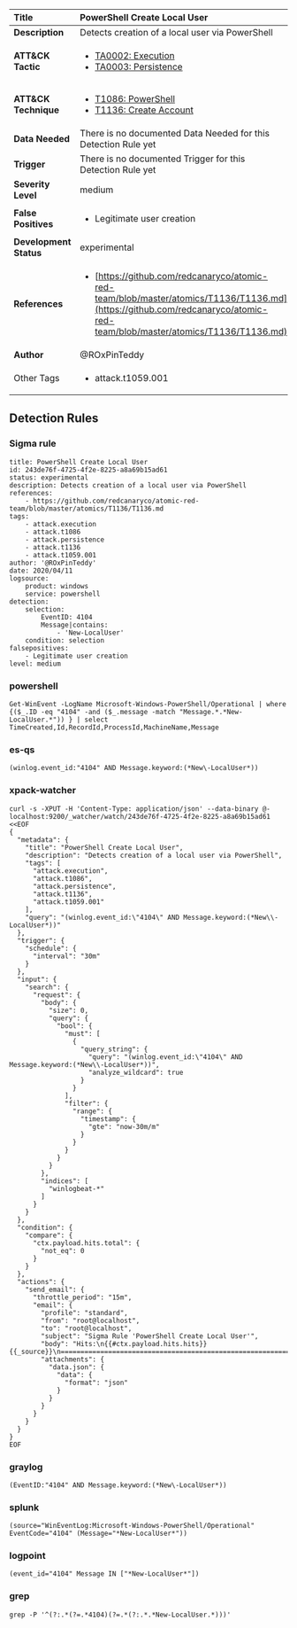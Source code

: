 | Title                    | PowerShell Create Local User       |
|:-------------------------|:------------------|
| **Description**          | Detects creation of a local user via PowerShell |
| **ATT&amp;CK Tactic**    |  <ul><li>[TA0002: Execution](https://attack.mitre.org/tactics/TA0002)</li><li>[TA0003: Persistence](https://attack.mitre.org/tactics/TA0003)</li></ul>  |
| **ATT&amp;CK Technique** | <ul><li>[T1086: PowerShell](https://attack.mitre.org/techniques/T1086)</li><li>[T1136: Create Account](https://attack.mitre.org/techniques/T1136)</li></ul>  |
| **Data Needed**          |  There is no documented Data Needed for this Detection Rule yet  |
| **Trigger**              |  There is no documented Trigger for this Detection Rule yet  |
| **Severity Level**       | medium |
| **False Positives**      | <ul><li>Legitimate user creation</li></ul>  |
| **Development Status**   | experimental |
| **References**           | <ul><li>[https://github.com/redcanaryco/atomic-red-team/blob/master/atomics/T1136/T1136.md](https://github.com/redcanaryco/atomic-red-team/blob/master/atomics/T1136/T1136.md)</li></ul>  |
| **Author**               | @ROxPinTeddy |
| Other Tags           | <ul><li>attack.t1059.001</li></ul> | 

## Detection Rules

### Sigma rule

```
title: PowerShell Create Local User
id: 243de76f-4725-4f2e-8225-a8a69b15ad61
status: experimental
description: Detects creation of a local user via PowerShell
references:
    - https://github.com/redcanaryco/atomic-red-team/blob/master/atomics/T1136/T1136.md
tags:
    - attack.execution
    - attack.t1086
    - attack.persistence
    - attack.t1136
    - attack.t1059.001
author: '@ROxPinTeddy'
date: 2020/04/11
logsource:
    product: windows
    service: powershell
detection:
    selection:
        EventID: 4104
        Message|contains:
            - 'New-LocalUser'
    condition: selection
falsepositives:
    - Legitimate user creation
level: medium

```





### powershell
    
```
Get-WinEvent -LogName Microsoft-Windows-PowerShell/Operational | where {($_.ID -eq "4104" -and ($_.message -match "Message.*.*New-LocalUser.*")) } | select TimeCreated,Id,RecordId,ProcessId,MachineName,Message
```


### es-qs
    
```
(winlog.event_id:"4104" AND Message.keyword:(*New\-LocalUser*))
```


### xpack-watcher
    
```
curl -s -XPUT -H 'Content-Type: application/json' --data-binary @- localhost:9200/_watcher/watch/243de76f-4725-4f2e-8225-a8a69b15ad61 <<EOF
{
  "metadata": {
    "title": "PowerShell Create Local User",
    "description": "Detects creation of a local user via PowerShell",
    "tags": [
      "attack.execution",
      "attack.t1086",
      "attack.persistence",
      "attack.t1136",
      "attack.t1059.001"
    ],
    "query": "(winlog.event_id:\"4104\" AND Message.keyword:(*New\\-LocalUser*))"
  },
  "trigger": {
    "schedule": {
      "interval": "30m"
    }
  },
  "input": {
    "search": {
      "request": {
        "body": {
          "size": 0,
          "query": {
            "bool": {
              "must": [
                {
                  "query_string": {
                    "query": "(winlog.event_id:\"4104\" AND Message.keyword:(*New\\-LocalUser*))",
                    "analyze_wildcard": true
                  }
                }
              ],
              "filter": {
                "range": {
                  "timestamp": {
                    "gte": "now-30m/m"
                  }
                }
              }
            }
          }
        },
        "indices": [
          "winlogbeat-*"
        ]
      }
    }
  },
  "condition": {
    "compare": {
      "ctx.payload.hits.total": {
        "not_eq": 0
      }
    }
  },
  "actions": {
    "send_email": {
      "throttle_period": "15m",
      "email": {
        "profile": "standard",
        "from": "root@localhost",
        "to": "root@localhost",
        "subject": "Sigma Rule 'PowerShell Create Local User'",
        "body": "Hits:\n{{#ctx.payload.hits.hits}}{{_source}}\n================================================================================\n{{/ctx.payload.hits.hits}}",
        "attachments": {
          "data.json": {
            "data": {
              "format": "json"
            }
          }
        }
      }
    }
  }
}
EOF

```


### graylog
    
```
(EventID:"4104" AND Message.keyword:(*New\-LocalUser*))
```


### splunk
    
```
(source="WinEventLog:Microsoft-Windows-PowerShell/Operational" EventCode="4104" (Message="*New-LocalUser*"))
```


### logpoint
    
```
(event_id="4104" Message IN ["*New-LocalUser*"])
```


### grep
    
```
grep -P '^(?:.*(?=.*4104)(?=.*(?:.*.*New-LocalUser.*)))'
```



